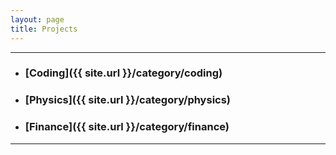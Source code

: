 ```yaml
---
layout: page
title: Projects
---
```

-----

* ### [Coding]({{ site.url }}/category/coding)
* ### [Physics]({{ site.url }}/category/physics)
* ### [Finance]({{ site.url }}/category/finance)

-----  
